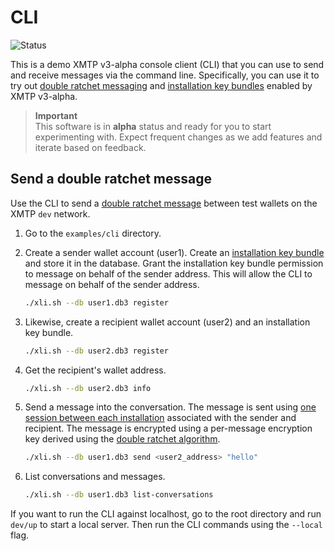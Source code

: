 # CLI

![Status](https://img.shields.io/badge/Project_status-Alpha-orange)

This is a demo XMTP v3-alpha console client (CLI) that you can use to send and receive messages via the command line. Specifically, you can use it to try out [double ratchet messaging](https://github.com/xmtp/libxmtp/blob/main/README.md#double-ratchet-messaging) and [installation key bundles](https://github.com/xmtp/libxmtp/blob/main/README.md#installation-key-bundles) enabled by XMTP v3-alpha.

> **Important**  
> This software is in **alpha** status and ready for you to start experimenting with. Expect frequent changes as we add features and iterate based on feedback.

## Send a double ratchet message

Use the CLI to send a [double ratchet message](https://github.com/xmtp/libxmtp/blob/main/README.md#double-ratchet-messaging) between test wallets on the XMTP `dev` network.

1. Go to the `examples/cli` directory.

2. Create a sender wallet account (user1). Create an [installation key bundle](https://github.com/xmtp/libxmtp/blob/main/README.md#installation-key-bundles) and store it in the database. Grant the installation key bundle permission to message on behalf of the sender address. This will allow the CLI to message on behalf of the sender address.

   ```bash
   ./xli.sh --db user1.db3 register
   ```

3. Likewise, create a recipient wallet account (user2) and an installation key bundle.

   ```bash
   ./xli.sh --db user2.db3 register
   ```

4. Get the recipient's wallet address.

   ```bash
   ./xli.sh --db user2.db3 info
   ```

5. Send a message into the conversation. The message is sent using [one session between each installation](https://github.com/xmtp/libxmtp/blob/main/README.md#installation-key-bundles) associated with the sender and recipient. The message is encrypted using a per-message encryption key derived using the [double ratchet algorithm](https://github.com/xmtp/libxmtp/blob/main/README.md#double-ratchet-messaging).

   ```bash
   ./xli.sh --db user1.db3 send <user2_address> "hello"
   ```

6. List conversations and messages.

   ```bash
   ./xli.sh --db user1.db3 list-conversations
   ```

If you want to run the CLI against localhost, go to the root directory and run `dev/up` to start a local server. Then run the CLI commands using the `--local` flag.
